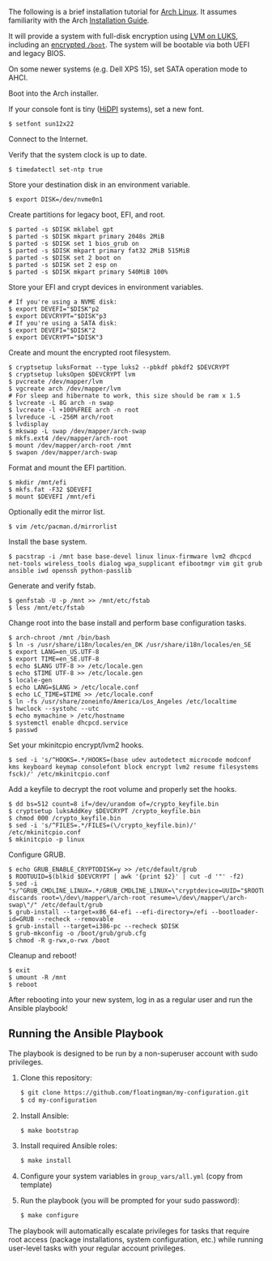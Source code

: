 The following is a brief installation tutorial for [Arch Linux][1]. It assumes
familiarity with the Arch [Installation Guide][2].

It will provide a system with full-disk encryption using [LVM on LUKS][3],
including an [encrypted `/boot`][4]. The system will be bootable via both UEFI and
legacy BIOS.

On some newer systems (e.g. Dell XPS 15), set SATA operation mode to AHCI.

Boot into the Arch installer.

If your console font is tiny ([HiDPI][5] systems), set a new font.

    $ setfont sun12x22

Connect to the Internet.

Verify that the system clock is up to date.

    $ timedatectl set-ntp true

Store your destination disk in an environment variable.

    $ export DISK=/dev/nvme0n1

Create partitions for legacy boot, EFI, and root.

    $ parted -s $DISK mklabel gpt
    $ parted -s $DISK mkpart primary 2048s 2MiB
    $ parted -s $DISK set 1 bios_grub on
    $ parted -s $DISK mkpart primary fat32 2MiB 515MiB
    $ parted -s $DISK set 2 boot on
    $ parted -s $DISK set 2 esp on
    $ parted -s $DISK mkpart primary 540MiB 100%

Store your EFI and crypt devices in environment variables.

    # If you're using a NVME disk:
    $ export DEVEFI="$DISK"p2
    $ export DEVCRYPT="$DISK"p3
    # If you're using a SATA disk:
    $ export DEVEFI="$DISK"2
    $ export DEVCRYPT="$DISK"3

Create and mount the encrypted root filesystem.

    $ cryptsetup luksFormat --type luks2 --pbkdf pbkdf2 $DEVCRYPT
    $ cryptsetup luksOpen $DEVCRYPT lvm
    $ pvcreate /dev/mapper/lvm
    $ vgcreate arch /dev/mapper/lvm
    # For sleep and hibernate to work, this size should be ram x 1.5
    $ lvcreate -L 8G arch -n swap
    $ lvcreate -l +100%FREE arch -n root
    $ lvreduce -L -256M arch/root
    $ lvdisplay
    $ mkswap -L swap /dev/mapper/arch-swap
    $ mkfs.ext4 /dev/mapper/arch-root
    $ mount /dev/mapper/arch-root /mnt
    $ swapon /dev/mapper/arch-swap

Format and mount the EFI partition.

    $ mkdir /mnt/efi
    $ mkfs.fat -F32 $DEVEFI
    $ mount $DEVEFI /mnt/efi

Optionally edit the mirror list.

    $ vim /etc/pacman.d/mirrorlist

Install the base system.

    $ pacstrap -i /mnt base base-devel linux linux-firmware lvm2 dhcpcd net-tools wireless_tools dialog wpa_supplicant efibootmgr vim git grub ansible iwd openssh python-passlib

Generate and verify fstab.

    $ genfstab -U -p /mnt >> /mnt/etc/fstab
    $ less /mnt/etc/fstab

Change root into the base install and perform base configuration tasks.

    $ arch-chroot /mnt /bin/bash
    $ ln -s /usr/share/i18n/locales/en_DK /usr/share/i18n/locales/en_SE
    $ export LANG=en_US.UTF-8
    $ export TIME=en_SE.UTF-8
    $ echo $LANG UTF-8 >> /etc/locale.gen
    $ echo $TIME UTF-8 >> /etc/locale.gen
    $ locale-gen
    $ echo LANG=$LANG > /etc/locale.conf
    $ echo LC_TIME=$TIME >> /etc/locale.conf
    $ ln -fs /usr/share/zoneinfo/America/Los_Angeles /etc/localtime
    $ hwclock --systohc --utc
    $ echo mymachine > /etc/hostname
    $ systemctl enable dhcpcd.service
    $ passwd

Set your mkinitcpio encrypt/lvm2 hooks.

    $ sed -i 's/^HOOKS=.*/HOOKS=(base udev autodetect microcode modconf kms keyboard keymap consolefont block encrypt lvm2 resume filesystems fsck)/' /etc/mkinitcpio.conf

Add a keyfile to decrypt the root volume and properly set the hooks.

    $ dd bs=512 count=8 if=/dev/urandom of=/crypto_keyfile.bin
    $ cryptsetup luksAddKey $DEVCRYPT /crypto_keyfile.bin
    $ chmod 000 /crypto_keyfile.bin
    $ sed -i 's/^FILES=.*/FILES=(\/crypto_keyfile.bin)/' /etc/mkinitcpio.conf
    $ mkinitcpio -p linux

Configure GRUB.

    $ echo GRUB_ENABLE_CRYPTODISK=y >> /etc/default/grub
    $ ROOTUUID=$(blkid $DEVCRYPT | awk '{print $2}' | cut -d '"' -f2)
    $ sed -i "s/^GRUB_CMDLINE_LINUX=.*/GRUB_CMDLINE_LINUX=\"cryptdevice=UUID="$ROOTUUID":lvm:allow-discards root=\/dev\/mapper\/arch-root resume=\/dev\/mapper\/arch-swap\"/" /etc/default/grub
    $ grub-install --target=x86_64-efi --efi-directory=/efi --bootloader-id=GRUB --recheck --removable
    $ grub-install --target=i386-pc --recheck $DISK
    $ grub-mkconfig -o /boot/grub/grub.cfg
    $ chmod -R g-rwx,o-rwx /boot

Cleanup and reboot!

    $ exit
    $ umount -R /mnt
    $ reboot

After rebooting into your new system, log in as a regular user and run the Ansible playbook!

## Running the Ansible Playbook

The playbook is designed to be run by a non-superuser account with sudo privileges.

1. Clone this repository:
   ```bash
   $ git clone https://github.com/floatingman/my-configuration.git
   $ cd my-configuration
   ```

2. Install Ansible:
   ```bash
   $ make bootstrap
   ```

3. Install required Ansible roles:
   ```bash
   $ make install
   ```

4. Configure your system variables in `group_vars/all.yml` (copy from template)

5. Run the playbook (you will be prompted for your sudo password):
   ```bash
   $ make configure
   ```

The playbook will automatically escalate privileges for tasks that require root access (package installations, system configuration, etc.) while running user-level tasks with your regular account privileges.


[1]: https://www.archlinux.org/
[2]: https://wiki.archlinux.org/index.php/Installation_guide
[3]: https://wiki.archlinux.org/index.php/Dm-crypt/Encrypting_an_entire_system#LVM_on_LUKS
[4]: https://wiki.archlinux.org/index.php/Dm-crypt/Encrypting_an_entire_system#Encrypted_boot_partition_(GRUB)
[5]: https://wiki.archlinux.org/index.php/HiDPI
